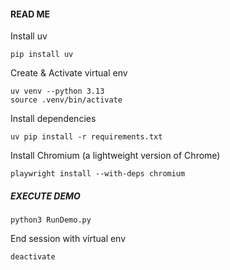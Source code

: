 #### READ ME
Install uv
```
pip install uv
```

Create & Activate virtual env
```
uv venv --python 3.13
source .venv/bin/activate
```

Install dependencies
```
uv pip install -r requirements.txt
```

Install Chromium (a lightweight version of Chrome)
```
playwright install --with-deps chromium
```

##### EXECUTE DEMO
```
python3 RunDemo.py
```

End session with virtual env
```
deactivate
```
